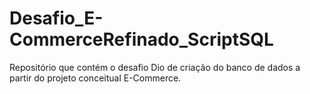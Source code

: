 # Desafio_E-CommerceRefinado_ScriptSQL
Repositório que contém o desafio Dio de criação do banco de dados a partir do projeto conceitual E-Commerce.
